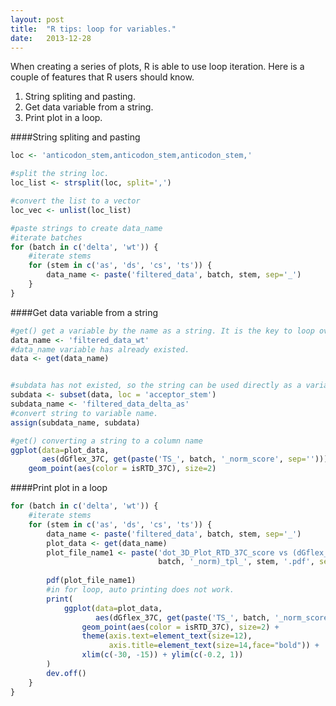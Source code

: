 ```yaml
---
layout: post
title:  "R tips: loop for variables."
date:   2013-12-28
---
```

    
When creating a series of plots, R is able to use loop iteration. Here is a couple of features that R users should know.  

1. String spliting and pasting.  
2. Get data variable from a string.
3. Print plot in a loop.


####String spliting and pasting
```r
loc <- 'anticodon_stem,anticodon_stem,anticodon_stem,'

#split the string loc.
loc_list <- strsplit(loc, split=',')

#convert the list to a vector
loc_vec <- unlist(loc_list)

#paste strings to create data_name
#iterate batches
for (batch in c('delta', 'wt')) {
    #iterate stems
    for (stem in c('as', 'ds', 'cs', 'ts')) {
        data_name <- paste('filtered_data', batch, stem, sep='_')
    }
}
```

####Get data variable from a string
```r
#get() get a variable by the name as a string. It is the key to loop over variables.
data_name <- 'filtered_data_wt'
#data_name variable has already existed.
data <- get(data_name)


#subdata has not existed, so the string can be used directly as a variable name to be asigned.
subdata <- subset(data, loc = 'acceptor_stem')
subdata_name <- 'filtered_data_delta_as'
#convert string to variable name. 
assign(subdata_name, subdata)

#get() converting a string to a column name
ggplot(data=plot_data, 
	   aes(dGflex_37C, get(paste('TS_', batch, '_norm_score', sep='')))) + 
    geom_point(aes(color = isRTD_37C), size=2)
```

####Print plot in a loop
```r
for (batch in c('delta', 'wt')) {
    #iterate stems
    for (stem in c('as', 'ds', 'cs', 'ts')) {
        data_name <- paste('filtered_data', batch, stem, sep='_')
        plot_data <- get(data_name)
        plot_file_name1 <- paste('dot_3D_Plot_RTD_37C_score vs (dGflex_37C-n-TS_', 
                                 batch, '_norm)_tpl_', stem, '.pdf', sep='')
        
        pdf(plot_file_name1)
        #in for loop, auto printing does not work.
        print(
            ggplot(data=plot_data, 
            	   aes(dGflex_37C, get(paste('TS_', batch, '_norm_score', sep='')))) + 
                geom_point(aes(color = isRTD_37C), size=2) +  
                theme(axis.text=element_text(size=12),
                      axis.title=element_text(size=14,face="bold")) + 
                xlim(c(-30, -15)) + ylim(c(-0.2, 1))
        )
        dev.off()  
    }
}

```